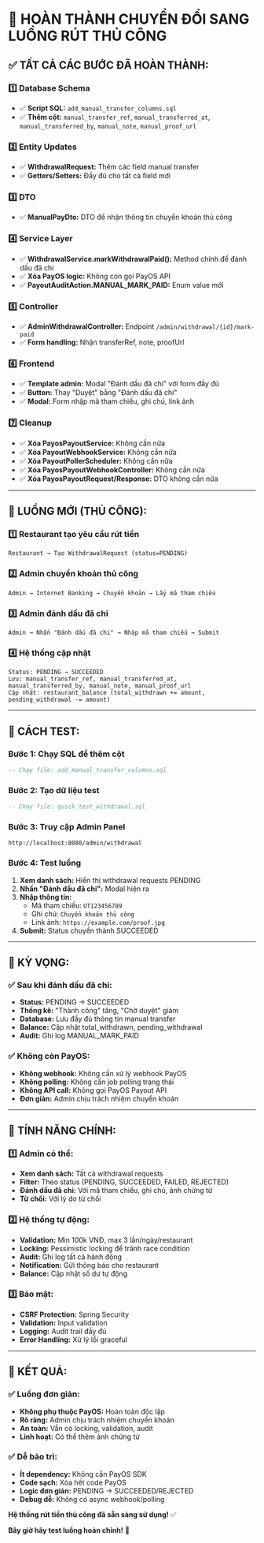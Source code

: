 # 🎉 **HOÀN THÀNH CHUYỂN ĐỔI SANG LUỒNG RÚT THỦ CÔNG**

## ✅ **TẤT CẢ CÁC BƯỚC ĐÃ HOÀN THÀNH:**

### **1️⃣ Database Schema**
- ✅ **Script SQL:** `add_manual_transfer_columns.sql`
- ✅ **Thêm cột:** `manual_transfer_ref`, `manual_transferred_at`, `manual_transferred_by`, `manual_note`, `manual_proof_url`

### **2️⃣ Entity Updates**
- ✅ **WithdrawalRequest:** Thêm các field manual transfer
- ✅ **Getters/Setters:** Đầy đủ cho tất cả field mới

### **3️⃣ DTO**
- ✅ **ManualPayDto:** DTO để nhận thông tin chuyển khoản thủ công

### **4️⃣ Service Layer**
- ✅ **WithdrawalService.markWithdrawalPaid():** Method chính để đánh dấu đã chi
- ✅ **Xóa PayOS logic:** Không còn gọi PayOS API
- ✅ **PayoutAuditAction.MANUAL_MARK_PAID:** Enum value mới

### **5️⃣ Controller**
- ✅ **AdminWithdrawalController:** Endpoint `/admin/withdrawal/{id}/mark-paid`
- ✅ **Form handling:** Nhận transferRef, note, proofUrl

### **6️⃣ Frontend**
- ✅ **Template admin:** Modal "Đánh dấu đã chi" với form đầy đủ
- ✅ **Button:** Thay "Duyệt" bằng "Đánh dấu đã chi"
- ✅ **Modal:** Form nhập mã tham chiếu, ghi chú, link ảnh

### **7️⃣ Cleanup**
- ✅ **Xóa PayosPayoutService:** Không cần nữa
- ✅ **Xóa PayoutWebhookService:** Không cần nữa
- ✅ **Xóa PayoutPollerScheduler:** Không cần nữa
- ✅ **Xóa PayosPayoutWebhookController:** Không cần nữa
- ✅ **Xóa PayosPayoutRequest/Response:** DTO không cần nữa

---

## 🔄 **LUỒNG MỚI (THỦ CÔNG):**

### **1️⃣ Restaurant tạo yêu cầu rút tiền**
```
Restaurant → Tạo WithdrawalRequest (status=PENDING)
```

### **2️⃣ Admin chuyển khoản thủ công**
```
Admin → Internet Banking → Chuyển khoản → Lấy mã tham chiếu
```

### **3️⃣ Admin đánh dấu đã chi**
```
Admin → Nhấn "Đánh dấu đã chi" → Nhập mã tham chiếu → Submit
```

### **4️⃣ Hệ thống cập nhật**
```
Status: PENDING → SUCCEEDED
Lưu: manual_transfer_ref, manual_transferred_at, manual_transferred_by, manual_note, manual_proof_url
Cập nhật: restaurant_balance (total_withdrawn += amount, pending_withdrawal -= amount)
```

---

## 🚀 **CÁCH TEST:**

### **Bước 1: Chạy SQL để thêm cột**
```sql
-- Chạy file: add_manual_transfer_columns.sql
```

### **Bước 2: Tạo dữ liệu test**
```sql
-- Chạy file: quick_test_withdrawal.sql
```

### **Bước 3: Truy cập Admin Panel**
```
http://localhost:8080/admin/withdrawal
```

### **Bước 4: Test luồng**
1. **Xem danh sách:** Hiển thị withdrawal requests PENDING
2. **Nhấn "Đánh dấu đã chi":** Modal hiện ra
3. **Nhập thông tin:**
   - Mã tham chiếu: `UT123456789`
   - Ghi chú: `Chuyển khoản thủ công`
   - Link ảnh: `https://example.com/proof.jpg`
4. **Submit:** Status chuyển thành SUCCEEDED

---

## 🎯 **KỲ VỌNG:**

### **✅ Sau khi đánh dấu đã chi:**
- **Status:** PENDING → SUCCEEDED
- **Thống kê:** "Thành công" tăng, "Chờ duyệt" giảm
- **Database:** Lưu đầy đủ thông tin manual transfer
- **Balance:** Cập nhật total_withdrawn, pending_withdrawal
- **Audit:** Ghi log MANUAL_MARK_PAID

### **✅ Không còn PayOS:**
- **Không webhook:** Không cần xử lý webhook PayOS
- **Không polling:** Không cần job polling trạng thái
- **Không API call:** Không gọi PayOS Payout API
- **Đơn giản:** Admin chịu trách nhiệm chuyển khoản

---

## 🔧 **TÍNH NĂNG CHÍNH:**

### **1️⃣ Admin có thể:**
- **Xem danh sách:** Tất cả withdrawal requests
- **Filter:** Theo status (PENDING, SUCCEEDED, FAILED, REJECTED)
- **Đánh dấu đã chi:** Với mã tham chiếu, ghi chú, ảnh chứng từ
- **Từ chối:** Với lý do từ chối

### **2️⃣ Hệ thống tự động:**
- **Validation:** Min 100k VNĐ, max 3 lần/ngày/restaurant
- **Locking:** Pessimistic locking để tránh race condition
- **Audit:** Ghi log tất cả hành động
- **Notification:** Gửi thông báo cho restaurant
- **Balance:** Cập nhật số dư tự động

### **3️⃣ Bảo mật:**
- **CSRF Protection:** Spring Security
- **Validation:** Input validation
- **Logging:** Audit trail đầy đủ
- **Error Handling:** Xử lý lỗi graceful

---

## 🎉 **KẾT QUẢ:**

### **✅ Luồng đơn giản:**
- **Không phụ thuộc PayOS:** Hoàn toàn độc lập
- **Rõ ràng:** Admin chịu trách nhiệm chuyển khoản
- **An toàn:** Vẫn có locking, validation, audit
- **Linh hoạt:** Có thể thêm ảnh chứng từ

### **✅ Dễ bảo trì:**
- **Ít dependency:** Không cần PayOS SDK
- **Code sạch:** Xóa hết code PayOS
- **Logic đơn giản:** PENDING → SUCCEEDED/REJECTED
- **Debug dễ:** Không có async webhook/polling

**Hệ thống rút tiền thủ công đã sẵn sàng sử dụng!** ✅

**Bây giờ hãy test luồng hoàn chỉnh!** 🚀
